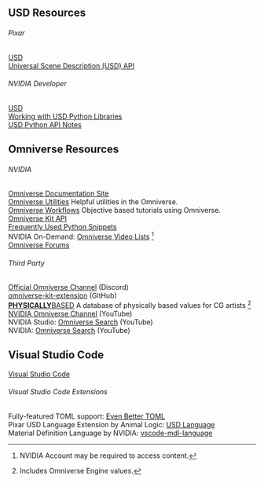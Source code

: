 ## USD Resources
###### Pixar
[USD](https://graphics.pixar.com/usd/release/index.html)</br>
[Universal Scene Description (USD) API](https://graphics.pixar.com/usd/release/api/index.html)
###### NVIDIA Developer
[USD](https://developer.nvidia.com/usd)</br>
[Working with USD Python Libraries](https://developer.nvidia.com/usd/tutorials)</br>
[USD Python API Notes](https://developer.nvidia.com/usd/apinotes)</br>
## Omniverse Resources
###### NVIDIA
[Omniverse Documentation Site](https://docs.omniverse.nvidia.com/)</br>
[Omniverse Utilities](https://docs.omniverse.nvidia.com/prod_utilities/prod_utilities/overview.html) Helpful utilities in the Omniverse.</br>
[Omniverse Workflows](https://docs.omniverse.nvidia.com/prod_workflows/prod_workflows/overview.html) Objective based tutorials using Omniverse.</br>
[Omniverse Kit API](https://docs.omniverse.nvidia.com/py/kit/index.html)</br>
[Frequently Used Python Snippets](https://docs.omniverse.nvidia.com/app_isaacsim/app_isaacsim/reference_python_snippets.html)</br>
NVIDIA On-Demand: [Omniverse Video Lists](https://docs.omniverse.nvidia.com/plat_omniverse/common/video-list.html) [^1]</br>
[Omniverse Forums](https://forums.developer.nvidia.com/c/omniverse/300)
###### Third Party
[Official Omniverse Channel](https://discord.com/invite/nvidiaomniverse) (Discord)</br>
[omniverse-kit-extension](https://github.com/topics/omniverse-kit-extension) (GitHub)</br>
[**PHYSICALLY**BASED](https://physicallybased.info/) A database of physically based values for CG artists [^2]</br>
[NVIDIA Omniverse Channel](https://www.youtube.com/c/NVIDIAOmniverse) (YouTube)</br>
NVIDIA Studio: [Omniverse Search](https://www.youtube.com/channel/UCDeQdW6Lt6nhq3mLM4oLGWw/search?query=Omniverse) (YouTube)</br>
NVIDIA: [Omniverse Search](https://www.youtube.com/c/NVIDIA/search?query=Omniverse) (YouTube)</br>
## Visual Studio Code
[Visual Studio Code](https://code.visualstudio.com/)
###### Visual Studio Code Extensions
Fully-featured TOML support: [Even Better TOML](https://marketplace.visualstudio.com/items?itemName=tamasfe.even-better-toml)</br>
Pixar USD Language Extension by Animal Logic: [USD Language](https://marketplace.visualstudio.com/items?itemName=AnimalLogic.vscode-usda-syntax)</br>
Material Definition Language by NVIDIA: [vscode-mdl-language](https://marketplace.visualstudio.com/items?itemName=OmerShapira.mdl)</br>
[^1]: NVIDIA Account may be required to access content.
[^2]: Includes Omniverse Engine values.
